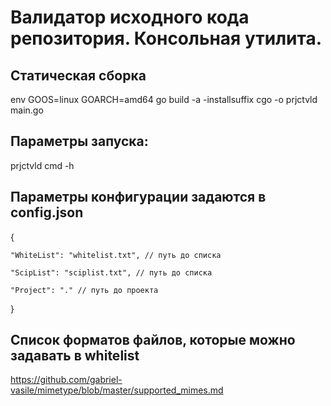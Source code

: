 # Валидатор исходного кода репозитория. Консольная утилита.
## Статическая сборка
env GOOS=linux GOARCH=amd64 go build -a -installsuffix cgo -o prjctvld main.go
## Параметры запуска: 
prjctvld cmd -h
## Параметры конфигурации задаются в config.json
{

    "WhiteList": "whitelist.txt", // путь до списка

    "ScipList": "sciplist.txt", // путь до списка

    "Project": "." // путь до проекта

}

## Список форматов файлов, которые можно задавать в whitelist
https://github.com/gabriel-vasile/mimetype/blob/master/supported_mimes.md
